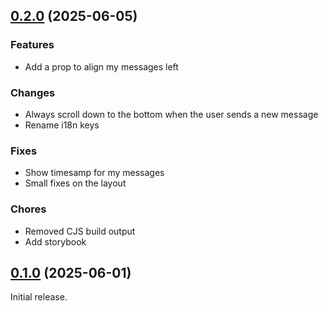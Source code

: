 ## [0.2.0](https://github.com/spider-hand/advanced-chat-kai/compare/v0.1.0...v0.2.0) (2025-06-05)
### Features
- Add a prop to align my messages left

### Changes
- Always scroll down to the bottom when the user sends a new message
- Rename i18n keys

### Fixes
- Show timesamp for my messages
- Small fixes on the layout

### Chores
- Removed CJS build output
- Add storybook

## [0.1.0](https://github.com/spider-hand/advanced-chat-kai/compare/main...v0.1.0) (2025-06-01)
Initial release.
